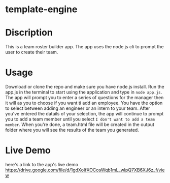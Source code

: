 # template-engine

# Discription
This is a team roster builder app. The app uses the node.js cli to prompt the user to create their team.

# Usage
Download or clone the repo and make sure you have node.js install. Run the app.js in the terminal to start using the application and type in `node app.js`. The app will prompt you to enter a series of questions for the manager then it will as you to choose if you want ti add an employee. You have the option to select between adding an engineer or an intern to your team. After you've entered the datails of your selection, the app will continue to prompt you to add a team member until you select `I don't want to add a team member`. When you're done, a team.html file will be created in the output folder where you will see the results of the team you generated.

# Live Demo
here's a link to the app's live demo https://drive.google.com/file/d/1gdXoIfXOCosWqb1mL_wlpQ7XB6XJ6z_f/view